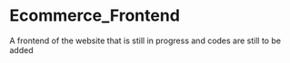 # Ecommerce_Frontend
A frontend of the website that is still in progress and codes are still to be added
